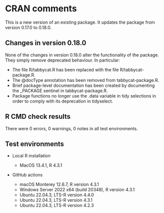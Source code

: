 # CRAN comments

This is a new version of an existing package. It updates the package from version 0.17.0 to 0.18.0.

## Changes in version 0.18.0

None of the changes in version 0.18.0 alter the functionality of the package. They simply remove deprecated behaviour. In particular:

* The file R/tabbycat.R has been replaced with the file R/tabbycat-package.R. 
* The @docType annotation has been removed from tabbycat-package.R.
* Brief package-level documentation has been created by documenting the _PACKAGE sentinel in tabbycat-package.R.
* Package functions no longer use the .data variable in tidy selections in order to comply with its deprecation in tidyselect.

## R CMD check results

There were 0 errors, 0 warnings, 0 notes in all test environments.

## Test environments

* Local R installation
    * MacOS 13.4.1, R 4.3.1

* GitHub actions
    * macOS Monterey 12.6.7, R version 4.3.1
    * Windows Server 2022 x64 (build 20348), R version 4.3.1
    * Ubuntu 22.04.3, LTS-R version 4.4.0
    * Ubuntu 22.04.3, LTS-R version 4.3.1
    * Ubuntu 22.04.3, LTS-R version 4.2.3
